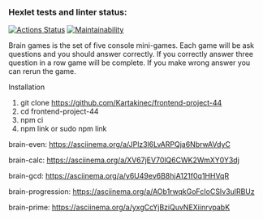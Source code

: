 ### Hexlet tests and linter status:
[![Actions Status](https://github.com/Kartakinec/frontend-project-44/actions/workflows/hexlet-check.yml/badge.svg)](https://github.com/Kartakinec/frontend-project-44/actions)
[![Maintainability](https://api.codeclimate.com/v1/badges/fdc26fa9b75b286a009e/maintainability)](https://codeclimate.com/github/Kartakinec/frontend-project-44/maintainability)

Brain games is the set of five console mini-games. Each game will be ask questions and you should answer correctly. If you correctly answer three question in a row game will be complete. If you make wrong answer you can rerun the game.

Installation
1) git clone https://github.com/Kartakinec/frontend-project-44
2) cd frontend-project-44
3) npm ci
4) npm link or sudo npm link

brain-even:
https://asciinema.org/a/JPlz3l6LvARPQja6NbrwAVdyC

brain-calc:
https://asciinema.org/a/XV67jEV70lQ6CWK2WmXY0Y3dj

brain-gcd:
https://asciinema.org/a/y6U49ev6B8hjA121f0q1HHVqR

brain-progression:
https://asciinema.org/a/AOb1rwqkGoFcIoCSIv3ulRBUz

brain-prime:
https://asciinema.org/a/yxgCcYjBziQuvNEXiinrvpabK
